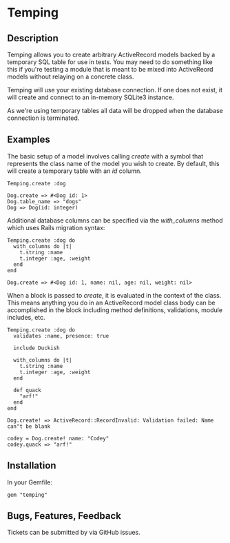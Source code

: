 # Temping

## Description

Temping allows you to create arbitrary ActiveRecord models backed by a temporary
SQL table for use in tests. You may need to do something like this if you're
testing a module that is meant to be mixed into ActiveReord models without
relaying on a concrete class.

Temping will use your existing database connection. If one does not exist,
it will create and connect to an in-memory SQLite3 instance.

As we're using temporary tables all data will be dropped when the database
connection is terminated.

## Examples

The basic setup of a model involves calling _create_ with a symbol that
represents the class name of the model you wish to create. By default,
this will create a temporary table with an _id_ column.

    Temping.create :dog

    Dog.create => #<Dog id: 1>
    Dog.table_name => "dogs"
    Dog => Dog(id: integer)

Additional database columns can be specified via the _with_columns_ method
which uses Rails migration syntax:

    Temping.create :dog do
      with_columns do |t|
        t.string :name
        t.integer :age, :weight
      end
    end

    Dog.create => #<Dog id: 1, name: nil, age: nil, weight: nil>

When a block is passed to _create_, it is evaluated in the context of the class.
This means anything you do in an ActiveRecord model class body can be
accomplished in the block including method definitions, validations, module
includes, etc.

    Temping.create :dog do
      validates :name, presence: true

      include Duckish

      with_columns do |t|
        t.string :name
        t.integer :age, :weight
      end

      def quack
        "arf!"
      end
    end

    Dog.create! => ActiveRecord::RecordInvalid: Validation failed: Name can"t be blank

    codey = Dog.create! name: "Codey"
    codey.quack => "arf!"

## Installation

In your Gemfile:

    gem "temping"

## Bugs, Features, Feedback

Tickets can be submitted by via GitHub issues.
